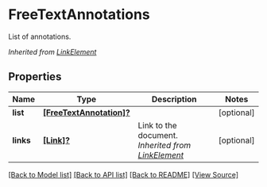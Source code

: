 # FreeTextAnnotations
List of annotations.

*Inherited from [LinkElement](LinkElement.md)*
## Properties
Name | Type | Description | Notes
------------ | ------------- | ------------- | -------------
**list** | [**[FreeTextAnnotation]?**](FreeTextAnnotation.md) |  | [optional]
**links** | [**[Link]?**](Link.md) | Link to the document.<br />*Inherited from [LinkElement](LinkElement.md)* | [optional]

[[Back to Model list]](../README.md#documentation-for-models) [[Back to API list]](../README.md#documentation-for-api-endpoints) [[Back to README]](../README.md) [[View Source]](../src/models/FreeTextAnnotations.ts)

